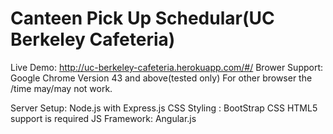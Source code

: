 # Canteen Pick Up Schedular(UC Berkeley Cafeteria)

Live Demo: http://uc-berkeley-cafeteria.herokuapp.com/#/
Brower Support: Google Chrome Version 43 and above(tested only)
                For other browser the /time may/may not work.
              
Server Setup: Node.js with Express.js
CSS Styling : BootStrap CSS
HTML5 support is required
JS Framework: Angular.js
